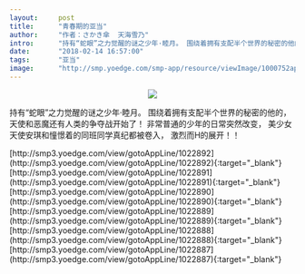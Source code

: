 ```yaml
---
layout:     post
title:      "青春期的亚当"
author:     "作者：さかき傘  天海雪乃"
intro:      "持有“蛇眼”之力觉醒的谜之少年·睦月。 围绕着拥有支配半个世界的秘密的他的， 天使和恶魔还有人类的争夺战开始了！ 非常普通的少年的日常突然改变， 美少女天使安琪和憧憬着的同班同学真纪都被卷入， 激烈而H的展开！！"
date:       "2018-02-14 16:57:00"
tags:       "亚当"
image:      "http://smp.yoedge.com/smp-app/resource/viewImage/1000752appline.png"
---
```

<div style="text-align: center">
<p><img src="http://smp.yoedge.com/smp-app/resource/viewImage/1000752appline.png"/></p>
</div>
<p class="post-meta">
<span>持有“蛇眼”之力觉醒的谜之少年·睦月。 围绕着拥有支配半个世界的秘密的他的， 天使和恶魔还有人类的争夺战开始了！ 非常普通的少年的日常突然改变， 美少女天使安琪和憧憬着的同班同学真纪都被卷入， 激烈而H的展开！！</span>
</p>
[http://smp3.yoedge.com/view/gotoAppLine/1022892](http://smp3.yoedge.com/view/gotoAppLine/1022892){:target="_blank"}
[http://smp3.yoedge.com/view/gotoAppLine/1022891](http://smp3.yoedge.com/view/gotoAppLine/1022891){:target="_blank"}
[http://smp3.yoedge.com/view/gotoAppLine/1022890](http://smp3.yoedge.com/view/gotoAppLine/1022890){:target="_blank"}
[http://smp3.yoedge.com/view/gotoAppLine/1022889](http://smp3.yoedge.com/view/gotoAppLine/1022889){:target="_blank"}
[http://smp3.yoedge.com/view/gotoAppLine/1022888](http://smp3.yoedge.com/view/gotoAppLine/1022888){:target="_blank"}
[http://smp3.yoedge.com/view/gotoAppLine/1022887](http://smp3.yoedge.com/view/gotoAppLine/1022887){:target="_blank"}


